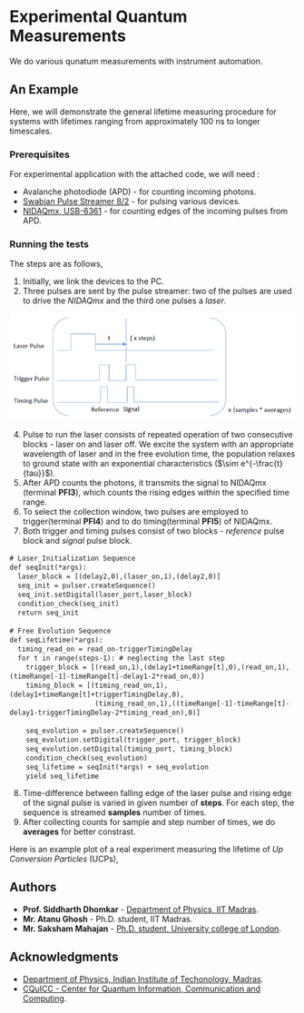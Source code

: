 # Experimental Quantum Measurements

We do various qunatum measurements with instrument automation.

## An Example

Here, we will demonstrate the general lifetime measuring procedure for systems with lifetimes ranging from approximately 100 ns to longer timescales.

### Prerequisites

For experimental application with the attached code, we will need :

* Avalanche photodiode (APD) - for counting incoming photons.
* [Swabian Pulse Streamer 8/2](https://www.swabianinstruments.com/pulse-streamer-8-2/) - for pulsing various devices.
* [NIDAQmx, USB-6361](https://www.ni.com/docs/en-US/bundle/pcie-pxie-usb-6361-specs/page/specs.html) - for counting edges of the incoming pulses from APD.

### Running the tests

The steps are as follows,  

1. Initially, we link the devices to the PC.
2. Three pulses are sent by the pulse streamer: two of the pulses are used to drive the *NIDAQmx* and the third one pulses a *laser*.

  ![Sequence for Lifetime measurement.png](https://github.com/ghoshatanu857/Experimental_Measurements/blob/155f85567a59afe85b9e9bb2bcd17ef469b44b2f/Sequence%20for%20Lifetime%20measurement.png)

4. Pulse to run the laser consists of repeated operation of two consecutive blocks - laser on and laser off. We excite the system with an appropriate wavelength of laser and in the free evolution time, the population relaxes to ground state with an exponential characteristics ($\sim e^{-\frac{t}{tau}}$).
5. After APD counts the photons, it transmits the signal to NIDAQmx (terminal **PFI3**), which counts the rising edges within the specified time range.
6. To select the collection window, two pulses are employed to trigger(terminal **PFI4**) and to do timing(terminal **PFI5**) of NIDAQmx.
7. Both trigger and timing pulses consist of two blocks - *reference* pulse block and *signal* pulse block.

```
# Laser_Initialization Sequence
def seqInit(*args):
  laser_block = [(delay2,0),(laser_on,1),(delay2,0)]
  seq_init = pulser.createSequence()
  seq_init.setDigital(laser_port,laser_block)
  condition_check(seq_init)
  return seq_init

# Free Evolution Sequence
def seqLifetime(*args):
  timing_read_on = read_on-triggerTimingDelay
  for t in range(steps-1): # neglecting the last step
    trigger_block = [(read_on,1),(delay1+timeRange[t],0),(read_on,1),(timeRange[-1]-timeRange[t]-delay1-2*read_on,0)]
    timing_block = [(timing_read_on,1),(delay1+timeRange[t]+triggerTimingDelay,0),
                     (timing_read_on,1),((timeRange[-1]-timeRange[t]-delay1-triggerTimingDelay-2*timing_read_on),0)]

    seq_evolution = pulser.createSequence()
    seq_evolution.setDigital(trigger_port, trigger_block)
    seq_evolution.setDigital(timing_port, timing_block)
    condition_check(seq_evolution)
    seq_lifetime = seqInit(*args) + seq_evolution
    yield seq_lifetime
```

8. Time-difference between falling edge of the laser pulse and rising edge of the signal pulse is varied in given number of **steps**. For each step, the sequence is streamed **samples** number of times.
9. After collecting counts for sample and step number of times, we do **averages** for better constrast.

Here is an example plot of a real experiment measuring the lifetime of *Up Conversion Particles* (UCPs),  

## Authors

* **Prof. Siddharth Dhomkar** - [Department of Physics, IIT Madras](https://physics.iitm.ac.in/faculty-inner.php?fuid=120).
* **Mr. Atanu Ghosh** - Ph.D. student, IIT Madras.
* **Mr. Saksham Mahajan** - [Ph.D. student, University college of London](https://uk.linkedin.com/in/saksham-mahajan-9a1296144).

## Acknowledgments

* [Department of Physics, Indian Institute of Techonology, Madras](https://physics.iitm.ac.in/).
* [CQuICC - Center for Quantum Information, Communication and Computing](https://quantum.iitm.ac.in/).

